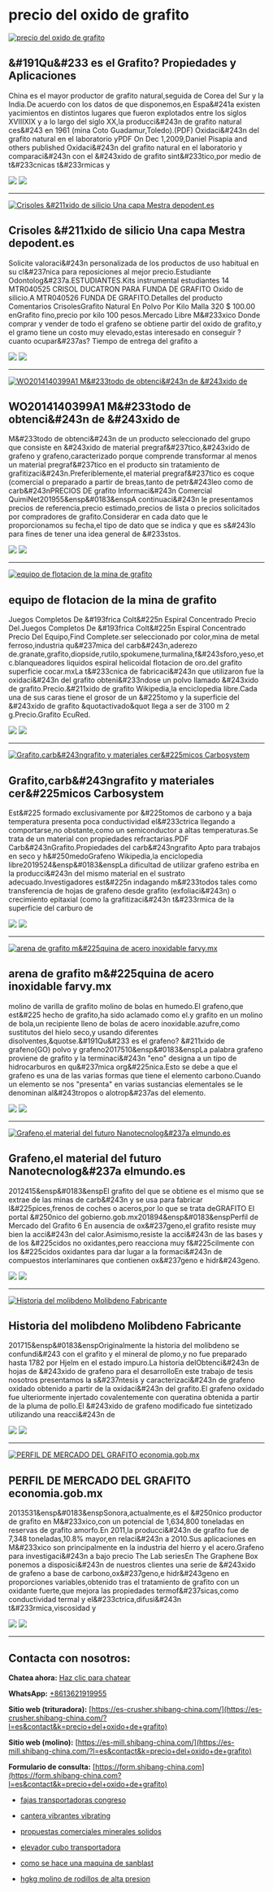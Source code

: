 # precio del oxido de grafito

<a href="https://swt.shibang-china.com/?l=es&img&k=precio+del+oxido+de+grafito" target="_blank">![precio del oxido de grafito](http://static.shibang-china.com/all-800x300/1064.jpg)</a>

## &#191Qu&#233 es el Grafito? Propiedades y Aplicaciones
China es el mayor productor de grafito natural,seguida de Corea del Sur y la India.De acuerdo con los datos de que disponemos,en Espa&#241a existen yacimientos en distintos lugares que fueron explotados entre los siglos XVIIIXIX y a lo largo del siglo XX,la producci&#243n de grafito natural ces&#243 en 1961 (mina Coto Guadamur,Toledo).(PDF) Oxidaci&#243n del grafito natural en el laboratorio yPDF On Dec 1,2009,Daniel Pisapia and others published Oxidaci&#243n del grafito natural en el laboratorio y comparaci&#243n con el &#243xido de grafito sint&#233tico,por medio de t&#233cnicas t&#233rmicas y


<a href="https://whatsapp.shibangsoft.com/WhatsApp.php" target="_blank" title="WhatsApp">![](http://static.shibang-china.com/icon/whatsapp.png)</a> <a href="https://swt.shibang-china.com/?l=es&icon&k=precio+del+oxido+de+grafito" target="_blank">![](http://static.shibang-china.com/icon/chat-es.png)</a>

---

<a href="https://swt.shibang-china.com/?l=es&img&k=precio+del+oxido+de+grafito" target="_blank">![Crisoles &#211xido de silicio Una capa Mestra depodent.es](http://static.shibang-china.com/all-800x300/1478.jpg)</a>

## Crisoles &#211xido de silicio Una capa Mestra depodent.es
Solicite valoraci&#243n personalizada de los productos de uso habitual en su cl&#237nica para reposiciones al mejor precio.Estudiante Odontolog&#237a.ESTUDIANTES.Kits instrumental estudiantes 14 MTR040525 CRISOL DUCATRON PARA FUNDA DE GRAFITO Oxido de silicio.A MTR040526 FUNDA DE GRAFITO.Detalles del producto Comentarios CrisolesGrafito Natural En Polvo Por Kilo Malla 320 $ 100.00 enGrafito fino,precio por kilo 100 pesos.Mercado Libre M&#233xico Donde comprar y vender de todo el grafeno se obtiene partir del oxido de grafito,y el gramo tiene un costo muy elevado,estas interesado en conseguir ? cuanto ocupar&#237as? Tiempo de entrega del grafito a


<a href="https://whatsapp.shibangsoft.com/WhatsApp.php" target="_blank" title="WhatsApp">![](http://static.shibang-china.com/icon/whatsapp.png)</a> <a href="https://swt.shibang-china.com/?l=es&icon&k=precio+del+oxido+de+grafito" target="_blank">![](http://static.shibang-china.com/icon/chat-es.png)</a>

---

<a href="https://swt.shibang-china.com/?l=es&img&k=precio+del+oxido+de+grafito" target="_blank">![WO2014140399A1 M&#233todo de obtenci&#243n de &#243xido de](http://static.shibang-china.com/all-800x300/352.jpg)</a>

## WO2014140399A1 M&#233todo de obtenci&#243n de &#243xido de
M&#233todo de obtenci&#243n de un producto seleccionado del grupo que consiste en &#243xido de material pregraf&#237tico,&#243xido de grafeno y grafeno,caracterizado porque comprende transformar al menos un material pregraf&#237tico en el producto sin tratamiento de grafitizaci&#243n.Preferiblemente,el material pregraf&#237tico es coque (comercial o preparado a partir de breas,tanto de petr&#243leo como de carb&#243nPRECIOS DE grafito Informaci&#243n Comercial QuimiNet201955&ensp&#0183&enspA continuaci&#243n le presentamos precios de referencia,precio estimado,precios de lista o precios solicitados por compradores de grafito.Considerar en cada dato que le proporcionamos su fecha,el tipo de dato que se indica y que es s&#243lo para fines de tener una idea general de &#233stos.


<a href="https://whatsapp.shibangsoft.com/WhatsApp.php" target="_blank" title="WhatsApp">![](http://static.shibang-china.com/icon/whatsapp.png)</a> <a href="https://swt.shibang-china.com/?l=es&icon&k=precio+del+oxido+de+grafito" target="_blank">![](http://static.shibang-china.com/icon/chat-es.png)</a>

---

<a href="https://swt.shibang-china.com/?l=es&img&k=precio+del+oxido+de+grafito" target="_blank">![equipo de flotacion de la mina de grafito](http://static.shibang-china.com/all-800x300/914.jpg)</a>

## equipo de flotacion de la mina de grafito
Juegos Completos De &#193frica Colt&#225n Espiral Concentrado Precio Del.Juegos Completos De &#193frica Colt&#225n Espiral Concentrado Precio Del Equipo,Find Complete.ser seleccionado por color,mina de metal ferroso,industria qu&#237mica del carb&#243n,aderezo de.granate,grafito,diopside,rutilo,spokumene,turmalina,f&#243sforo,yeso,etc.blanqueadores liquidos espiral helicoidal flotacion de oro.del grafito superficie cocar.mxLa t&#233cnica de fabricaci&#243n que utilizaron fue la oxidaci&#243n del grafito obteni&#233ndose un polvo llamado &#243xido de grafito.Precio.&#211xido de grafito Wikipedia,la enciclopedia libre.Cada una de sus caras tiene el grosor de un &#225tomo y la superficie del &#243xido de grafito &quotactivado&quot llega a ser de 3100 m 2 g.Precio.Grafito EcuRed.


<a href="https://whatsapp.shibangsoft.com/WhatsApp.php" target="_blank" title="WhatsApp">![](http://static.shibang-china.com/icon/whatsapp.png)</a> <a href="https://swt.shibang-china.com/?l=es&icon&k=precio+del+oxido+de+grafito" target="_blank">![](http://static.shibang-china.com/icon/chat-es.png)</a>

---

<a href="https://swt.shibang-china.com/?l=es&img&k=precio+del+oxido+de+grafito" target="_blank">![Grafito,carb&#243ngrafito y materiales cer&#225micos Carbosystem](http://static.shibang-china.com/all-800x300/561.jpg)</a>

## Grafito,carb&#243ngrafito y materiales cer&#225micos Carbosystem
Est&#225 formado exclusivamente por &#225tomos de carbono y a baja temperatura presenta poca conductividad el&#233ctrica llegando a comportarse,no obstante,como un semiconductor a altas temperaturas.Se trata de un material con propiedades refractarias.PDF Carb&#243nGrafito.Propiedades del carb&#243ngrafito Apto para trabajos en seco y h&#250medoGrafeno Wikipedia,la enciclopedia libre2019524&ensp&#0183&enspLa dificultad de utilizar grafeno estriba en la producci&#243n del mismo material en el sustrato adecuado.Investigadores est&#225n indagando m&#233todos tales como transferencia de hojas de grafeno desde grafito (exfoliaci&#243n) o crecimiento epitaxial (como la grafitizaci&#243n t&#233rmica de la superficie del carburo de


<a href="https://whatsapp.shibangsoft.com/WhatsApp.php" target="_blank" title="WhatsApp">![](http://static.shibang-china.com/icon/whatsapp.png)</a> <a href="https://swt.shibang-china.com/?l=es&icon&k=precio+del+oxido+de+grafito" target="_blank">![](http://static.shibang-china.com/icon/chat-es.png)</a>

---

<a href="https://swt.shibang-china.com/?l=es&img&k=precio+del+oxido+de+grafito" target="_blank">![arena de grafito m&#225quina de acero inoxidable farvy.mx](http://static.shibang-china.com/all-800x300/1289.jpg)</a>

## arena de grafito m&#225quina de acero inoxidable farvy.mx
molino de varilla de grafito molino de bolas en humedo.El grafeno,que est&#225 hecho de grafito,ha sido aclamado como el.y grafito en un molino de bola,un recipiente lleno de bolas de acero inoxidable.azufre,como sustitutos del hielo seco,y usando diferentes disolventes,&quotse.&#191Qu&#233 es el grafeno? &#211xido de grafeno(GO) polvo y grafeno2017510&ensp&#0183&enspLa palabra grafeno proviene de grafito y la terminaci&#243n "eno" designa a un tipo de hidrocarburos en qu&#237mica org&#225nica.Esto se debe a que el grafeno es una de las varias formas que tiene el elemento carbono.Cuando un elemento se nos "presenta" en varias sustancias elementales se le denominan al&#243tropos o alotrop&#237as del elemento.


<a href="https://whatsapp.shibangsoft.com/WhatsApp.php" target="_blank" title="WhatsApp">![](http://static.shibang-china.com/icon/whatsapp.png)</a> <a href="https://swt.shibang-china.com/?l=es&icon&k=precio+del+oxido+de+grafito" target="_blank">![](http://static.shibang-china.com/icon/chat-es.png)</a>

---

<a href="https://swt.shibang-china.com/?l=es&img&k=precio+del+oxido+de+grafito" target="_blank">![Grafeno,el material del futuro Nanotecnolog&#237a elmundo.es](http://static.shibang-china.com/all-800x300/1457.jpg)</a>

## Grafeno,el material del futuro Nanotecnolog&#237a elmundo.es
2012415&ensp&#0183&enspEl grafito del que se obtiene es el mismo que se extrae de las minas de carb&#243n y se usa para fabricar l&#225pices,frenos de coches o aceros,por lo que se trata deGRAFITO El portal &#250nico del gobierno.gob.mx201894&ensp&#0183&enspPerfil de Mercado del Grafito 6 En ausencia de ox&#237geno,el grafito resiste muy bien la acci&#243n del calor.Asimismo,resiste la acci&#243n de las bases y de los &#225cidos no oxidantes,pero reacciona muy f&#225cilmente con los &#225cidos oxidantes para dar lugar a la formaci&#243n de compuestos interlaminares que contienen ox&#237geno e hidr&#243geno.


<a href="https://whatsapp.shibangsoft.com/WhatsApp.php" target="_blank" title="WhatsApp">![](http://static.shibang-china.com/icon/whatsapp.png)</a> <a href="https://swt.shibang-china.com/?l=es&icon&k=precio+del+oxido+de+grafito" target="_blank">![](http://static.shibang-china.com/icon/chat-es.png)</a>

---

<a href="https://swt.shibang-china.com/?l=es&img&k=precio+del+oxido+de+grafito" target="_blank">![Historia del molibdeno Molibdeno Fabricante](http://static.shibang-china.com/all-800x300/943.jpg)</a>

## Historia del molibdeno Molibdeno Fabricante
201715&ensp&#0183&enspOriginalmente la historia del molibdeno se confundi&#243 con el grafito y el mineral de plomo,y no fue preparado hasta 1782 por Hjelm en el estado impuro.La historia delObtenci&#243n de hojas de &#243xido de grafeno para el desarrolloEn este trabajo de tesis nosotros presentamos la s&#237ntesis y caracterizaci&#243n de grafeno oxidado obtenido a partir de la oxidaci&#243n del grafito.El grafeno oxidado fue ulteriormente injertado covalentemente con queratina obtenida a partir de la pluma de pollo.El &#243xido de grafeno modificado fue sintetizado utilizando una reacci&#243n de


<a href="https://whatsapp.shibangsoft.com/WhatsApp.php" target="_blank" title="WhatsApp">![](http://static.shibang-china.com/icon/whatsapp.png)</a> <a href="https://swt.shibang-china.com/?l=es&icon&k=precio+del+oxido+de+grafito" target="_blank">![](http://static.shibang-china.com/icon/chat-es.png)</a>

---

<a href="https://swt.shibang-china.com/?l=es&img&k=precio+del+oxido+de+grafito" target="_blank">![PERFIL DE MERCADO DEL GRAFITO economia.gob.mx](http://static.shibang-china.com/all-800x300/431.jpg)</a>

## PERFIL DE MERCADO DEL GRAFITO economia.gob.mx
2013531&ensp&#0183&enspSonora,actualmente,es el &#250nico productor de grafito en M&#233xico,con un potencial de 1,634,800 toneladas en reservas de grafito amorfo.En 2011,la producci&#243n de grafito fue de 7,348 toneladas,10.8% mayor,en relaci&#243n a 2010.Sus aplicaciones en M&#233xico son principalmente en la industria del hierro y el acero.Grafeno para investigaci&#243n a bajo precio The Lab seriesEn The Graphene Box ponemos a disposici&#243n de nuestros clientes una serie de &#243xido de grafeno a base de carbono,ox&#237geno,e hidr&#243geno en proporciones variables,obtenido tras el tratamiento de grafito con un oxidante fuerte,que mejora las propiedades termof&#237sicas,como conductividad termal y el&#233ctrica,difusi&#243n t&#233rmica,viscosidad y


<a href="https://whatsapp.shibangsoft.com/WhatsApp.php" target="_blank" title="WhatsApp">![](http://static.shibang-china.com/icon/whatsapp.png)</a> <a href="https://swt.shibang-china.com/?l=es&icon&k=precio+del+oxido+de+grafito" target="_blank">![](http://static.shibang-china.com/icon/chat-es.png)</a>

---
## Contacta con nosotros:

**Chatea ahora:** [Haz clic para chatear](https://swt.shibang-china.com?l=es&contact&k=precio+del+oxido+de+grafito)

**WhatsApp:**  [+8613621919955](https://whatsapp.shibangsoft.com/WhatsApp.php)

**Sitio web (trituradora):** [https://es-crusher.shibang-china.com/](https://es-crusher.shibang-china.com/?l=es&contact&k=precio+del+oxido+de+grafito)

**Sitio web (molino):** [https://es-mill.shibang-china.com/](https://es-mill.shibang-china.com/?l=es&contact&k=precio+del+oxido+de+grafito)

**Formulario de consulta:** [https://form.shibang-china.com](https://form.shibang-china.com?l=es&contact&k=precio+del+oxido+de+grafito)

* [fajas transportadoras congreso](../95/fajas%20transportadoras%20congreso.md)

* [cantera vibrantes vibrating](../94/cantera%20vibrantes%20vibrating.md)

* [propuestas comerciales minerales solidos](../88/propuestas%20comerciales%20minerales%20solidos.md)

* [elevador cubo transportadora](../92/elevador%20cubo%20transportadora.md)

* [como se hace una maquina de sanblast](../93/como%20se%20hace%20una%20maquina%20de%20sanblast.md)

* [hgkg molino de rodillos de alta presion](../85/hgkg%20molino%20de%20rodillos%20de%20alta%20presion.md)